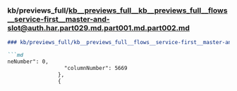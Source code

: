 ### kb/previews_full/kb__previews_full__kb__previews_full__flows__service-first__master-and-slot@auth.har.part029.md.part001.md.part002.md

```md
### kb/previews_full/kb__previews_full__flows__service-first__master-and-slot@auth.har.part029.md.part001.md (part 002)

```md
neNumber": 0,
                  "columnNumber": 5669
                },
                {
       
```

```

```
